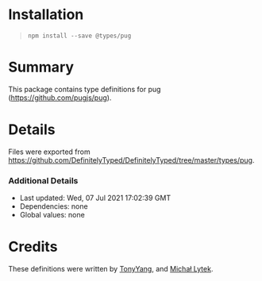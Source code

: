 # Installation
> `npm install --save @types/pug`

# Summary
This package contains type definitions for pug (https://github.com/pugjs/pug).

# Details
Files were exported from https://github.com/DefinitelyTyped/DefinitelyTyped/tree/master/types/pug.

### Additional Details
 * Last updated: Wed, 07 Jul 2021 17:02:39 GMT
 * Dependencies: none
 * Global values: none

# Credits
These definitions were written by [TonyYang](https://github.com/TonyPythoneer), and [Michał Lytek](https://github.com/19majkel94).

